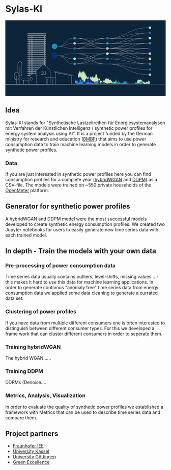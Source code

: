 # Sylas-KI

![sylas_ai_Logo](https://github.com/FraunhoferIEE/sylaski/blob/main/pictures/Sylaski_project_pic.png)

## Idea

Sylas-KI stands for "Synthetische Lastzeitreihen für Energiesystemanalysen mit Verfahren der Künstlichen Intelligenz / synthetic power profiles for energy system analysis using AI". It is a project funded by the German ministry for research and education ([BMBF](https://www.bmbf.de/bmbf/de/home/home_node.html)) that aims to use power consumption data to train machine learning models in order to generate synthetic power profiles.

### Data

If you are just interested in synthetic power profiles here you can find consumption profiles for a complete year ([hybridWGAN](https://data.goettingen-research-online.de/dataset.xhtml?persistentId=doi:10.25625/IBWVJC&version=DRAFT) and [DDPM](https://data.goettingen-research-online.de/dataset.xhtml?persistentId=doi:10.25625/IBWVJC&version=DRAFT)) as a CSV-file. The models were trained on ~550 private households of the [OpenMeter](https://appstore.logarithmo.de/app/openmeterplatform/v1/demo/page-datenuebersicht?lang=EN) platform.

## Generator for synthetic power profiles

A hybridWGAN and DDPM model were the most successful models developed to create synthetic energy consumption profiles. We created two Jupyter notebooks for users to easily generate new time series data with each trained model.

## In depth - Train the models with your own data

### Pre-processing of power consumption data

Time series data usually contains outliers, level-shifts, missing values... - this makes it hard to use this data for machine learning applications. In order to generate continous "anomaly free" time series data from energy consumption data we applied some data cleaning to generate a currated data set.

### Clustering of power profiles

If you have data from multiple different consumers one is often interested to distinguish between different consumer types. For this we developed a frame work that can cluster different consumers in order to seperate them.

### Training hybridWGAN

The hybrid WGAN......

### Training DDPM

DDPMs (Denoise....

### Metrics, Analysis, Visualization

In order to evaluate the quality of synthetic power profiles we established a framework with Metrics that can be used to describe time series data and compare them.

## Project partners

* [Fraunhofer IEE](https://www.iee.fraunhofer.de/)
* [University Kassel](https://www.uni-kassel.de/uni/)
* [University Göttingen](https://www.uni-goettingen.de/)
* [Green Excellence](https://www.green-excellence.de/home-en/)
